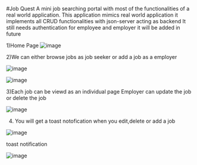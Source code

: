 #Job Quest
A mini job searching portal with most of the functionalities of a real world application.
This application mimics real world application 
it implements all CRUD functionalities with json-server acting as backend
It still needs authentication for employee and employer 
it will be added in future

1)Home Page
![image](https://github.com/JohnWesleyBaki/jobquest/assets/87752756/12e8b3ff-fa7d-4c3c-bef1-9fbfe3a1a5c4)

2)We can either browse jobs as job seeker or add a job as a employer

![image](https://github.com/JohnWesleyBaki/jobquest/assets/87752756/f1cb758c-f9d4-413a-84fa-b19b048f3da1)

![image](https://github.com/JohnWesleyBaki/jobquest/assets/87752756/556f068c-1800-44f3-a8b4-077bce746b93)


3)Each job can be viewd as an individual page
 Employer can update the job or delete the job

![image](https://github.com/JohnWesleyBaki/jobquest/assets/87752756/3d01615a-4edc-4119-860d-765956c1eb6c)

4) You will get a toast notofication when you edit,delete or add a job

![image](https://github.com/JohnWesleyBaki/jobquest/assets/87752756/c5a0d598-830b-4ed7-8a10-7f638c56e639)



toast notification

![image](https://github.com/JohnWesleyBaki/jobquest/assets/87752756/4becebb8-a573-41e2-9e39-10bbce20c258)
